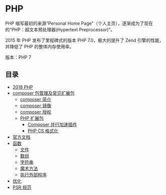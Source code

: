 # PHP

PHP 缩写最初的来源“Personal Home Page”（个人主页），逐渐成为了现在的“PHP：超文本预处理器(Hypertext Preprocessor)”。

2015 年 PHP 发布了里程碑式的版本 PHP 7.0，极大的提升了 Zend 引擎的性能，并降低了 PHP 的整体内存使用率。

版本：PHP 7

## 目录

- [2018 PHP](PHP-2018.md)
- [composer 包管理及常见扩展包](composer/README.md)
  - [composer 简介](composer/composer-introduction.md)
  - [composer 镜像](composer/composer-mirror.md)
  - [composer 授权](composer/composer-authentication.md)
  - [PHP 扩展包](composer/packages/README.md)
    - [Composer 并行加速插件](composer/packages/parallel-install.md)
    - [PHP CS 格式化](composer/packages/php-cs.md)
- [官方文档](http://php.net/manual/zh/langref.php)
- [函数](function/README.md)
  - [文件](function/file.md)
  - [数组](function/array.md)
  - [字符串](function/string.md)
  - [魔术方法](function/magic-function.md)
  - [执行外部程序](function/shell-exec.md)
- [优化](optimization/README.md)
- [PSR 规范](PSR/README.md)
